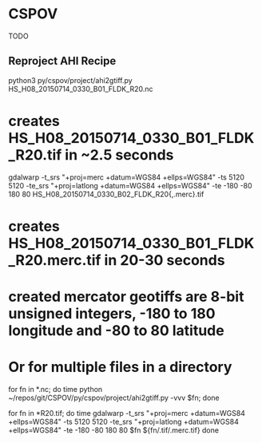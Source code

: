 CSPOV
=====

TODO

Reproject AHI Recipe
--------------------

python3 py/cspov/project/ahi2gtiff.py HS_H08_20150714_0330_B01_FLDK_R20.nc
# creates HS_H08_20150714_0330_B01_FLDK_R20.tif in ~2.5 seconds
gdalwarp -t_srs "+proj=merc +datum=WGS84 +ellps=WGS84" -ts 5120 5120 -te_srs "+proj=latlong +datum=WGS84 +ellps=WGS84" -te -180 -80 180 80 HS_H08_20150714_0330_B02_FLDK_R20{,.merc}.tif
# creates HS_H08_20150714_0330_B01_FLDK_R20.merc.tif in 20-30 seconds
# created mercator geotiffs are 8-bit unsigned integers, -180 to 180 longitude and -80 to 80 latitude

# Or for multiple files in a directory
for fn in *.nc; do time python ~/repos/git/CSPOV/py/cspov/project/ahi2gtiff.py -vvv $fn; done

for fn in *R20.tif; do
    time gdalwarp -t_srs "+proj=merc +datum=WGS84 +ellps=WGS84" -ts 5120 5120 -te_srs "+proj=latlong +datum=WGS84 +ellps=WGS84" -te -180 -80 180 80 $fn ${fn/.tif/.merc.tif}
done